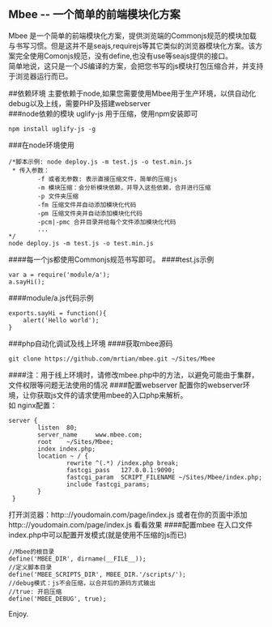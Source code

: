 ## Mbee -- 一个简单的前端模块化方案
  Mbee 是一个简单的前端模块化方案，提供浏览端的Commonjs规范的模块加载与书写习惯。但是这并不是seajs,requirejs等其它类似的浏览器模块化方案。该方案完全使用Comonjs规范，没有define,也没有use等seajs提供的接口。    
  简单地说，这只是一个JS编译的方案，会把您书写的js模块打包压缩合并，并支持于浏览器运行而已。

##依赖环境
主要依赖于node,如果您需要使用Mbee用于生产环境，以供自动化debug以及上线，需要PHP及搭建webserver  
###node依赖的模块
uglify-js 用于压缩，使用npm安装即可  


    npm install uglify-js -g


###在node环境使用

    /*脚本示例: node deploy.js -m test.js -o test.min.js  
     * 传入参数：  
            -f 或者无参数: 表示直接压缩文件，简单的压缩js  
            -m 模块压缩：会分析模块依赖，并导入这些依赖，合并进行压缩  
            -p 文件夹压缩  
            -fm 压缩文件并自动添加模块化代码  
            -pm 压缩文件夹并自动添加模块化代码  
            -pcm|-pmc 合并目录并给每个文件添加模块化代码  
            ...  
    */  
    node deploy.js -m test.js -o test.min.js

####每一个js都使用Commonjs规范书写即可。
####test.js示例

    var a = require('module/a');
    a.sayHi();

####module/a.js代码示例

    exports.sayHi = function(){
    	alert('Hello world');
    }

###php自动化调试及线上环境
####获取mbee源码

    git clone https://github.com/mrtian/mbee.git ~/Sites/Mbee


####注：用于线上环境时，请修改mbee.php中的方法，以避免可能由于集群，文件权限等问题无法使用的情况
####配置webserver
配置你的webserver环境，让你获取js文件的请求使用mbee的入口php来解析。    
如 nginx配置：    

    server {
            listen  80;
            server_name     www.mbee.com;
            root    ~/Sites/Mbee;
            index index.php;
            location ~ / {
                    rewrite ^(.*) /index.php break;
                    fastcgi_pass   127.0.0.1:9090;
                    fastcgi_param  SCRIPT_FILENAME ~/Sites/Mbee/index.php;
                    include fastcgi_params;
            }
     }
   
 打开浏览器：http:://youdomain.com/page/index.js  或者在你的页面中添加 http:://youdomain.com/page/index.js 看看效果
 ####配置mbee
 在入口文件index.php中可以配置开发模式(就是使用不压缩的js而已)        
 
    //Mbee的根目录
    define('MBEE_DIR', dirname(__FILE__));
    //定义脚本目录
    define('MBEE_SCRIPTS_DIR', MBEE_DIR.'/scripts/');
    //debug模式：js不会压缩，以合并后的源码方式输出
    //true: 开启压缩
    define('MBEE_DEBUG', true);
  

 Enjoy.












